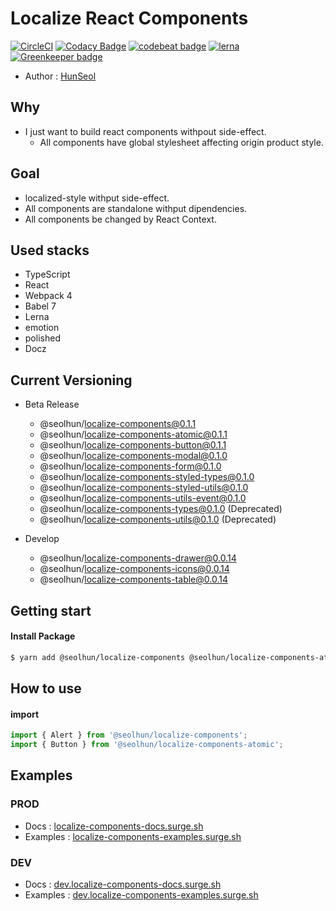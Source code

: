# Localize React Components

[![CircleCI](https://circleci.com/gh/Seolhun/localize-components/tree/master.svg?style=svg)](https://circleci.com/gh/Seolhun/localize-components/tree/master)
[![Codacy Badge](https://api.codacy.com/project/badge/Grade/87c0d9f96fc74d94b60c0c397a6b30c6)](https://www.codacy.com/app/shun10114/localize-components?utm_source=github.com&amp;utm_medium=referral&amp;utm_content=Seolhun/localize-components&amp;utm_campaign=Badge_Grade)
[![codebeat badge](https://codebeat.co/badges/2ab413e3-946a-4719-bb75-07e76851cbba)](https://codebeat.co/projects/github-com-seolhun-localize-components-master)
[![lerna](https://img.shields.io/badge/maintained%20with-lerna-cc00ff.svg)](https://lernajs.io/) [![Greenkeeper badge](https://badges.greenkeeper.io/Seolhun/localize-components.svg)](https://greenkeeper.io/)

- Author : [HunSeol](https://github.com/Seolhun/)

## Why
- I just want to build react components withpout side-effect. 
  - All components have global stylesheet affecting origin product style.

## Goal
- localized-style withput side-effect.
- All components are standalone withput dipendencies.
- All components be changed by React Context.

## Used stacks
- TypeScript
- React
- Webpack 4
- Babel 7
- Lerna
- emotion
- polished
- Docz

## Current Versioning 
- Beta Release
  - @seolhun/localize-components@0.1.1
  - @seolhun/localize-components-atomic@0.1.1
  - @seolhun/localize-components-button@0.1.1
  - @seolhun/localize-components-modal@0.1.0
  - @seolhun/localize-components-form@0.1.0
  - @seolhun/localize-components-styled-types@0.1.0
  - @seolhun/localize-components-styled-utils@0.1.0
  - @seolhun/localize-components-utils-event@0.1.0
  - @seolhun/localize-components-types@0.1.0 (Deprecated)
  - @seolhun/localize-components-utils@0.1.0 (Deprecated)

- Develop
  - @seolhun/localize-components-drawer@0.0.14
  - @seolhun/localize-components-icons@0.0.14
  - @seolhun/localize-components-table@0.0.14

## Getting start
#### Install Package
```bash
$ yarn add @seolhun/localize-components @seolhun/localize-components-atomic
```

## How to use
#### import
```js
import { Alert } from '@seolhun/localize-components';
import { Button } from '@seolhun/localize-components-atomic';
```

## Examples
### PROD
- Docs : [localize-components-docs.surge.sh](http://localize-components-docs.surge.sh/#/)
- Examples : [localize-components-examples.surge.sh](http://localize-components-examples.surge.sh/#/)

### DEV
- Docs : [dev.localize-components-docs.surge.sh](http://dev.localize-components-docs.surge.sh/#/)
- Examples : [dev.localize-components-examples.surge.sh](http://dev.localize-components-examples.surge.sh/#/)
